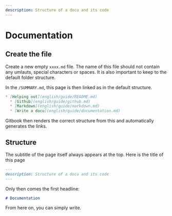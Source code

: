```yaml
---
description: Structure of a docu and its code
---
```


# Documentation

## Create the file

Create a new empty ``xxxx.md`` file. The name of this file should not contain any umlauts, special characters or spaces. It is also important to keep to the default folder structure.

In the ``/SUMMARY.md``, this page is then linked as in the default structure.

```markdown
* [Helping out](english/guide/README.md)
  * [Github](english/guide/github.md)
  * [Markdown](english/guide/markdown.md)
  * [Write a docu](english/guide/documentation.md)
```

Gitbook then renders the correct structure from this and automatically generates the links.

## Structure

The subtitle of the page itself always appears at the top. Here is the title of this page

```markdown
---
description: Structure of a docu and its code
---
```

Only then comes the first headline:
```markdown
# Documentation
```

From here on, you can simply write.
